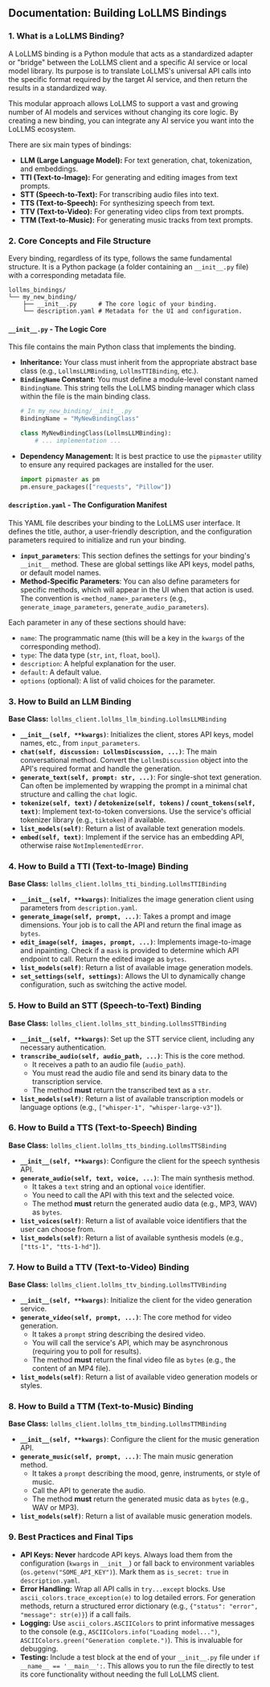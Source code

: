 ## Documentation: Building LoLLMS Bindings

### 1. What is a LoLLMS Binding?

A LoLLMS binding is a Python module that acts as a standardized adapter or "bridge" between the LoLLMS client and a specific AI service or local model library. Its purpose is to translate LoLLMS's universal API calls into the specific format required by the target AI service, and then return the results in a standardized way.

This modular approach allows LoLLMS to support a vast and growing number of AI models and services without changing its core logic. By creating a new binding, you can integrate any AI service you want into the LoLLMS ecosystem.

There are six main types of bindings:
*   **LLM (Large Language Model):** For text generation, chat, tokenization, and embeddings.
*   **TTI (Text-to-Image):** For generating and editing images from text prompts.
*   **STT (Speech-to-Text):** For transcribing audio files into text.
*   **TTS (Text-to-Speech):** For synthesizing speech from text.
*   **TTV (Text-to-Video):** For generating video clips from text prompts.
*   **TTM (Text-to-Music):** For generating music tracks from text prompts.

### 2. Core Concepts and File Structure

Every binding, regardless of its type, follows the same fundamental structure. It is a Python package (a folder containing an `__init__.py` file) with a corresponding metadata file.

```
lollms_bindings/
└── my_new_binding/
    ├── __init__.py      # The core logic of your binding.
    └── description.yaml # Metadata for the UI and configuration.
```

#### `__init__.py` - The Logic Core

This file contains the main Python class that implements the binding.

*   **Inheritance:** Your class must inherit from the appropriate abstract base class (e.g., `LollmsLLMBinding`, `LollmsTTIBinding`, etc.).
*   **`BindingName` Constant:** You must define a module-level constant named `BindingName`. This string tells the LoLLMS binding manager which class within the file is the main binding class.
    ```python
    # In my_new_binding/__init__.py
    BindingName = "MyNewBindingClass"

    class MyNewBindingClass(LollmsLLMBinding):
        # ... implementation ...
    ```
*   **Dependency Management:** It is best practice to use the `pipmaster` utility to ensure any required packages are installed for the user.
    ```python
    import pipmaster as pm
    pm.ensure_packages(["requests", "Pillow"])
    ```

#### `description.yaml` - The Configuration Manifest

This YAML file describes your binding to the LoLLMS user interface. It defines the title, author, a user-friendly description, and the configuration parameters required to initialize and run your binding.

*   **`input_parameters`**: This section defines the settings for your binding's `__init__` method. These are global settings like API keys, model paths, or default model names.
*   **Method-Specific Parameters**: You can also define parameters for specific methods, which will appear in the UI when that action is used. The convention is `<method_name>_parameters` (e.g., `generate_image_parameters`, `generate_audio_parameters`).

Each parameter in any of these sections should have:
*   `name`: The programmatic name (this will be a key in the `kwargs` of the corresponding method).
*   `type`: The data type (`str`, `int`, `float`, `bool`).
*   `description`: A helpful explanation for the user.
*   `default`: A default value.
*   `options` (optional): A list of valid choices for the parameter.

### 3. How to Build an LLM Binding

**Base Class:** `lollms_client.lollms_llm_binding.LollmsLLMBinding`

*   **`__init__(self, **kwargs)`**: Initializes the client, stores API keys, model names, etc., from `input_parameters`.
*   **`chat(self, discussion: LollmsDiscussion, ...)`**: The main conversational method. Convert the `LollmsDiscussion` object into the API's required format and handle the generation.
*   **`generate_text(self, prompt: str, ...)`**: For single-shot text generation. Can often be implemented by wrapping the prompt in a minimal chat structure and calling the `chat` logic.
*   **`tokenize(self, text)` / `detokenize(self, tokens)` / `count_tokens(self, text)`**: Implement text-to-token conversions. Use the service's official tokenizer library (e.g., `tiktoken`) if available.
*   **`list_models(self)`**: Return a list of available text generation models.
*   **`embed(self, text)`**: Implement if the service has an embedding API, otherwise raise `NotImplementedError`.

### 4. How to Build a TTI (Text-to-Image) Binding

**Base Class:** `lollms_client.lollms_tti_binding.LollmsTTIBinding`

*   **`__init__(self, **kwargs)`**: Initializes the image generation client using parameters from `description.yaml`.
*   **`generate_image(self, prompt, ...)`**: Takes a prompt and image dimensions. Your job is to call the API and return the final image as `bytes`.
*   **`edit_image(self, images, prompt, ...)`**: Implements image-to-image and inpainting. Check if a `mask` is provided to determine which API endpoint to call. Return the edited image as `bytes`.
*   **`list_models(self)`**: Return a list of available image generation models.
*   **`set_settings(self, settings)`**: Allows the UI to dynamically change configuration, such as switching the active model.

### 5. How to Build an STT (Speech-to-Text) Binding

**Base Class:** `lollms_client.lollms_stt_binding.LollmsSTTBinding`

*   **`__init__(self, **kwargs)`**: Set up the STT service client, including any necessary authentication.
*   **`transcribe_audio(self, audio_path, ...)`**: This is the core method.
    *   It receives a path to an audio file (`audio_path`).
    *   You must read the audio file and send its binary data to the transcription service.
    *   The method **must** return the transcribed text as a `str`.
*   **`list_models(self)`**: Return a list of available transcription models or language options (e.g., `["whisper-1", "whisper-large-v3"]`).

### 6. How to Build a TTS (Text-to-Speech) Binding

**Base Class:** `lollms_client.lollms_tts_binding.LollmsTTSBinding`

*   **`__init__(self, **kwargs)`**: Configure the client for the speech synthesis API.
*   **`generate_audio(self, text, voice, ...)`**: The main synthesis method.
    *   It takes a `text` string and an optional `voice` identifier.
    *   You need to call the API with this text and the selected voice.
    *   The method **must** return the generated audio data (e.g., MP3, WAV) as `bytes`.
*   **`list_voices(self)`**: Return a list of available voice identifiers that the user can choose from.
*   **`list_models(self)`**: Return a list of available synthesis models (e.g., `["tts-1", "tts-1-hd"]`).

### 7. How to Build a TTV (Text-to-Video) Binding

**Base Class:** `lollms_client.lollms_ttv_binding.LollmsTTVBinding`

*   **`__init__(self, **kwargs)`**: Initialize the client for the video generation service.
*   **`generate_video(self, prompt, ...)`**: The core method for video generation.
    *   It takes a `prompt` string describing the desired video.
    *   You will call the service's API, which may be asynchronous (requiring you to poll for results).
    *   The method **must** return the final video file as `bytes` (e.g., the content of an MP4 file).
*   **`list_models(self)`**: Return a list of available video generation models or styles.

### 8. How to Build a TTM (Text-to-Music) Binding

**Base Class:** `lollms_client.lollms_ttm_binding.LollmsTTMBinding`

*   **`__init__(self, **kwargs)`**: Configure the client for the music generation API.
*   **`generate_music(self, prompt, ...)`**: The main music generation method.
    *   It takes a `prompt` describing the mood, genre, instruments, or style of music.
    *   Call the API to generate the audio.
    *   The method **must** return the generated music data as `bytes` (e.g., WAV or MP3).
*   **`list_models(self)`**: Return a list of available music generation models.

### 9. Best Practices and Final Tips

*   **API Keys:** **Never** hardcode API keys. Always load them from the configuration (`kwargs` in `__init__`) or fall back to environment variables (`os.getenv("SOME_API_KEY")`). Mark them as `is_secret: true` in `description.yaml`.
*   **Error Handling:** Wrap all API calls in `try...except` blocks. Use `ascii_colors.trace_exception(e)` to log detailed errors. For generation methods, return a structured error dictionary (e.g., `{"status": "error", "message": str(e)}`) if a call fails.
*   **Logging:** Use `ascii_colors.ASCIIColors` to print informative messages to the console (e.g., `ASCIIColors.info("Loading model...")`, `ASCIIColors.green("Generation complete.")`). This is invaluable for debugging.
*   **Testing:** Include a test block at the end of your `__init__.py` file under `if __name__ == '__main__':`. This allows you to run the file directly to test its core functionality without needing the full LoLLMS client.